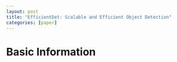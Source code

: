 ```yaml
---
layout: post
title: "EfficientDet: Scalable and Efficient Object Detection"
categories: [paper]
---
```


# Basic Information
